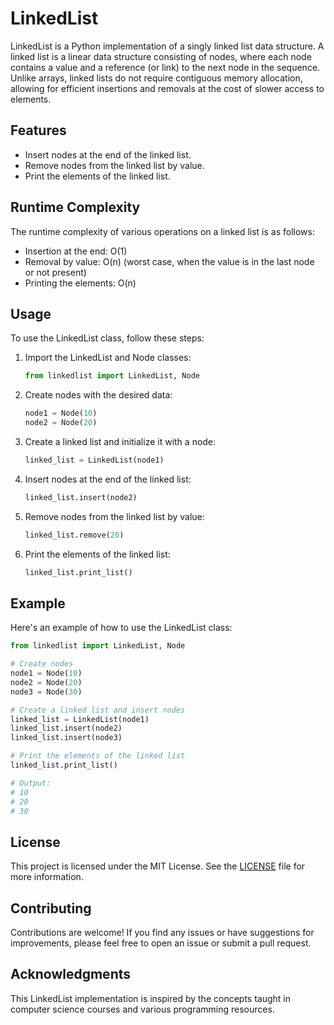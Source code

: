 # LinkedList

LinkedList is a Python implementation of a singly linked list data structure. A linked list is a linear data structure consisting of nodes, where each node contains a value and a reference (or link) to the next node in the sequence. Unlike arrays, linked lists do not require contiguous memory allocation, allowing for efficient insertions and removals at the cost of slower access to elements.

## Features

- Insert nodes at the end of the linked list.
- Remove nodes from the linked list by value.
- Print the elements of the linked list.

## Runtime Complexity

The runtime complexity of various operations on a linked list is as follows:

- Insertion at the end: O(1)
- Removal by value: O(n) (worst case, when the value is in the last node or not present)
- Printing the elements: O(n)

## Usage

To use the LinkedList class, follow these steps:

1. Import the LinkedList and Node classes:

   ```python
   from linkedlist import LinkedList, Node
   ```

2. Create nodes with the desired data:

   ```python
   node1 = Node(10)
   node2 = Node(20)
   ```

3. Create a linked list and initialize it with a node:

   ```python
   linked_list = LinkedList(node1)
   ```

4. Insert nodes at the end of the linked list:

   ```python
   linked_list.insert(node2)
   ```

5. Remove nodes from the linked list by value:

   ```python
   linked_list.remove(20)
   ```

6. Print the elements of the linked list:

   ```python
   linked_list.print_list()
   ```

## Example

Here's an example of how to use the LinkedList class:

```python
from linkedlist import LinkedList, Node

# Create nodes
node1 = Node(10)
node2 = Node(20)
node3 = Node(30)

# Create a linked list and insert nodes
linked_list = LinkedList(node1)
linked_list.insert(node2)
linked_list.insert(node3)

# Print the elements of the linked list
linked_list.print_list()

# Output:
# 10
# 20
# 30
```

## License

This project is licensed under the MIT License. See the [LICENSE](LICENSE) file for more information.

## Contributing

Contributions are welcome! If you find any issues or have suggestions for improvements, please feel free to open an issue or submit a pull request.

## Acknowledgments

This LinkedList implementation is inspired by the concepts taught in computer science courses and various programming resources.
